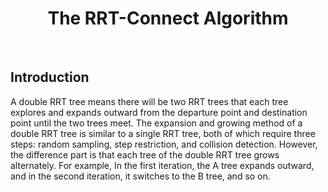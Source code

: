 <div align="center">
  <h1>The RRT-Connect Algorithm</h1>
</div>
</br>

## Introduction

A double RRT tree means there will be two RRT trees that each tree explores and expands outward from the departure point and destination point until the two trees meet. The expansion and growing method of a double RRT tree is similar to a single RRT tree, both of which require three steps: random sampling, step restriction, and collision detection. However, the difference part is that each tree of the double RRT tree grows alternately. For example, In the first iteration, the A tree expands outward, and in the second iteration, it switches to the B tree, and so on. 
